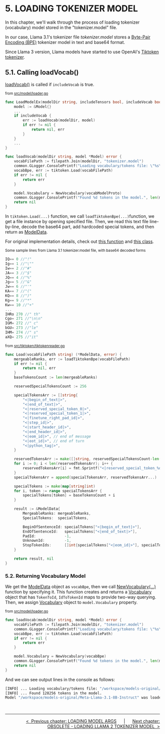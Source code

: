 # **5. LOADING TOKENIZER MODEL**

In this chapter, we'll walk through the process of loading tokenizer (vocabulary) model stored in the "tokenizer.model" file.

In our case, Llama 3.1's tokenizer file *tokenizer.model* stores a [Byte-Pair Encoding (BPE)](https://huggingface.co/learn/nlp-course/en/chapter6/5) tokenizer model in text and base64 format.<br>

Since Llama 3 version, Llama models have started to use OpenAI's [Tiktoken tokenizer](https://github.com/openai/tiktoken).

## **5.1. Calling loadVocab()**

[loadVocab()](../src/model/loader.go) is called if ```includeVocab``` is true.

<sup>from [src/model/loader.go](../src/model/loader.go)</sup>

```go
func LoadModelEx(modelDir string, includeTensors bool, includeVocab bool) (*Model, error) {
    model := &Model{}
    ...
    if includeVocab {
        err := loadVocab(modelDir, model)
        if err != nil {
            return nil, err
        }
    }
    ...
}

func loadVocab(modelDir string, model *Model) error {
    vocabFilePath := filepath.Join(modelDir, "tokenizer.model")
    common.GLogger.ConsolePrintf("Loading vocabulary/tokens file: \"%s\"...", vocabFilePath)
    vocabBpe, err := tiktoken.Load(vocabFilePath)
    if err != nil {
        return err
    }

    model.Vocabulary = NewVocabulary(vocabModelProto)
    common.GLogger.ConsolePrintf("Found %d tokens in the model.", len(model.Vocabulary.IdToToken))
    return nil
}
```

In ```tiktoken.Load(...)``` function, we call ```loadTiktokenBpe(...)```function, we get a file instance by opening specified file. Then, we read this text file line-by-line, decode the base64 part, add hardcoded special tokens, and then return as [ModelData](../src/tiktoken/model.go).

For original implementation details, check out [this function](https://github.com/openai/tiktoken/blob/c0ba74c238d18b4824c25f3c27fc8698055b9a76/tiktoken/load.py#L143) and [this class](https://github.com/meta-llama/llama-models/blob/5ee9cb5eaf92d542f1b1ee595af64a9ffdc07bac/models/llama3_1/api/tokenizer.py#L44).

<sup>Some sample lines from Llama 3.1 tokenizer.model file, with base64 decoded forms</sup>

```go
IQ== 0 //"!"
Ig== 1 //"\""
Iw== 2 //"#"
JA== 3 //"$"
JQ== 4 //"%"
Jg== 5 //"&"
Jw== 6 //"'"
KA== 7 //"("
KQ== 8 //")"
Kg== 9 //"*"
Kw== 10 //"+"
...
IHRo 270 //" th"
Cgo= 271 //"\n\n"
IGM= 272 //" c"
bGU= 273 //"le"
IHM= 274 //" s"
aXQ= 275 //"it"
```

<sup>from [src/tiktoken/tiktokenreader.go](../src/tiktoken/tiktokenreader.go)</sup>

```go
func Load(vocabFilePath string) (*ModelData, error) {
    mergeableRanks, err := loadTiktokenBpe(vocabFilePath)
    if err != nil {
        return nil, err
    }
    baseTokensCount := len(mergeableRanks)

    reservedSpecialTokensCount := 256

    specialTokensArr := []string{
        "<|begin_of_text|>",
        "<|end_of_text|>",
        "<|reserved_special_token_0|>",
        "<|reserved_special_token_1|>",
        "<|finetune_right_pad_id|>",
        "<|step_id|>",
        "<|start_header_id|>",
        "<|end_header_id|>",
        "<|eom_id|>", // end of message
        "<|eot_id|>", // end of turn
        "<|python_tag|>",
    }

    reservedTokensArr := make([]string, reservedSpecialTokensCount-len(specialTokensArr))
    for i := 0; i < len(reservedTokensArr); i++ {
        reservedTokensArr[i] = fmt.Sprintf("<|reserved_special_token_%d|>", 2+i)
    }
    specialTokensArr = append(specialTokensArr, reservedTokensArr...)

    specialTokens := make(map[string]int)
    for i, token := range specialTokensArr {
        specialTokens[token] = baseTokensCount + i
    }

    result := &ModelData{
        MergeableRanks: mergeableRanks,
        SpecialTokens:  specialTokens,

        BeginOfSentenceId: specialTokens["<|begin_of_text|>"],
        EndOfSentenceId:   specialTokens["<|end_of_text|>"],
        PadId:             -1,
        UnknownId:         -1,
        StopTokenIds:      []int{specialTokens["<|eom_id|>"], specialTokens["<|eot_id|>"]},
    }

    return result, nil
}
```

### **5.2. Returning Vocabulary Model**

We get the [ModelData](../src/tiktoken/model.go) object as ```vocabBpe```, then we call [NewVocabulary(...)](../src/model/vocabulary.go) function by specifying it. This function creates and returns a [Vocabulary](../src/model/vocabulary.go) object that has ```TokenToId```, ```IdToTokenId``` maps to provide two-way querying.<br>
Then, we assign [Vocabulary](../src/model/vocabulary.go) object to ```model.Vocabulary``` property.

<sup>from [src/model/loader.go](../src/model/loader.go)</sup>

```go
func loadVocab(modelDir string, model *Model) error {
    vocabFilePath := filepath.Join(modelDir, "tokenizer.model")
    common.GLogger.ConsolePrintf("Loading vocabulary/tokens file: \"%s\"...", vocabFilePath)
    vocabBpe, err := tiktoken.Load(vocabFilePath)
    if err != nil {
        return err
    }

    model.Vocabulary = NewVocabulary(vocabBpe)
    common.GLogger.ConsolePrintf("Found %d tokens in the model.", len(model.Vocabulary.IdToToken))
    return nil
}
```

And we can see output lines in the console as follows:

```sh
[INFO] ... Loading vocabulary/tokens file: "/workspace/models-original/Meta-Llama-3.1-8B-Instruct/tokenizer.model"...
[INFO] ... Found 128256 tokens in the model.
Model "/workspace/models-original/Meta-Llama-3.1-8B-Instruct" was loaded.
```

<br>

---

<div align="right">

[&lt;&nbsp;&nbsp;Previous chapter: LOADING MODEL ARGS](./04-LOADING-MODEL-ARGS.md)&nbsp;&nbsp;&nbsp;&nbsp;&nbsp;&nbsp;|&nbsp;&nbsp;&nbsp;&nbsp;&nbsp;&nbsp;[Next chapter: OBSOLETE - LOADING LLAMA 2 TOKENIZER MODEL&nbsp;&nbsp;&gt;](./06-OBSOLETE-LOADING-LLAMA-2-TOKENIZER-MODEL.md)

</div>
